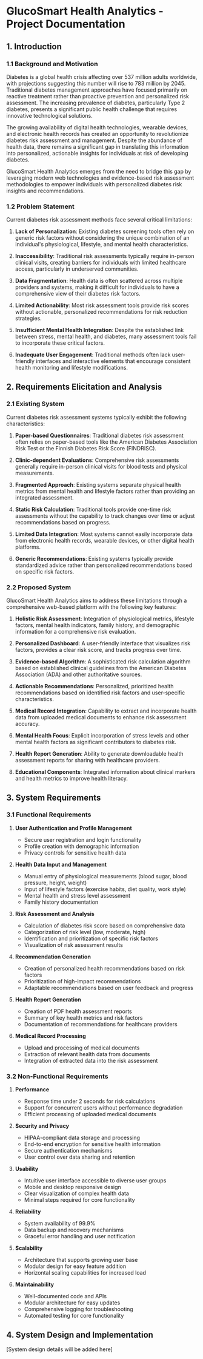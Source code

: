 
# GlucoSmart Health Analytics - Project Documentation

## 1. Introduction

### 1.1 Background and Motivation

Diabetes is a global health crisis affecting over 537 million adults worldwide, with projections suggesting this number will rise to 783 million by 2045. Traditional diabetes management approaches have focused primarily on reactive treatment rather than proactive prevention and personalized risk assessment. The increasing prevalence of diabetes, particularly Type 2 diabetes, presents a significant public health challenge that requires innovative technological solutions.

The growing availability of digital health technologies, wearable devices, and electronic health records has created an opportunity to revolutionize diabetes risk assessment and management. Despite the abundance of health data, there remains a significant gap in translating this information into personalized, actionable insights for individuals at risk of developing diabetes.

GlucoSmart Health Analytics emerges from the need to bridge this gap by leveraging modern web technologies and evidence-based risk assessment methodologies to empower individuals with personalized diabetes risk insights and recommendations.

### 1.2 Problem Statement

Current diabetes risk assessment methods face several critical limitations:

1. **Lack of Personalization**: Existing diabetes screening tools often rely on generic risk factors without considering the unique combination of an individual's physiological, lifestyle, and mental health characteristics.

2. **Inaccessibility**: Traditional risk assessments typically require in-person clinical visits, creating barriers for individuals with limited healthcare access, particularly in underserved communities.

3. **Data Fragmentation**: Health data is often scattered across multiple providers and systems, making it difficult for individuals to have a comprehensive view of their diabetes risk factors.

4. **Limited Actionability**: Most risk assessment tools provide risk scores without actionable, personalized recommendations for risk reduction strategies.

5. **Insufficient Mental Health Integration**: Despite the established link between stress, mental health, and diabetes, many assessment tools fail to incorporate these critical factors.

6. **Inadequate User Engagement**: Traditional methods often lack user-friendly interfaces and interactive elements that encourage consistent health monitoring and lifestyle modifications.

## 2. Requirements Elicitation and Analysis

### 2.1 Existing System

Current diabetes risk assessment systems typically exhibit the following characteristics:

1. **Paper-based Questionnaires**: Traditional diabetes risk assessment often relies on paper-based tools like the American Diabetes Association Risk Test or the Finnish Diabetes Risk Score (FINDRISC).

2. **Clinic-dependent Evaluations**: Comprehensive risk assessments generally require in-person clinical visits for blood tests and physical measurements.

3. **Fragmented Approach**: Existing systems separate physical health metrics from mental health and lifestyle factors rather than providing an integrated assessment.

4. **Static Risk Calculation**: Traditional tools provide one-time risk assessments without the capability to track changes over time or adjust recommendations based on progress.

5. **Limited Data Integration**: Most systems cannot easily incorporate data from electronic health records, wearable devices, or other digital health platforms.

6. **Generic Recommendations**: Existing systems typically provide standardized advice rather than personalized recommendations based on specific risk factors.

### 2.2 Proposed System

GlucoSmart Health Analytics aims to address these limitations through a comprehensive web-based platform with the following key features:

1. **Holistic Risk Assessment**: Integration of physiological metrics, lifestyle factors, mental health indicators, family history, and demographic information for a comprehensive risk evaluation.

2. **Personalized Dashboard**: A user-friendly interface that visualizes risk factors, provides a clear risk score, and tracks progress over time.

3. **Evidence-based Algorithm**: A sophisticated risk calculation algorithm based on established clinical guidelines from the American Diabetes Association (ADA) and other authoritative sources.

4. **Actionable Recommendations**: Personalized, prioritized health recommendations based on identified risk factors and user-specific characteristics.

5. **Medical Record Integration**: Capability to extract and incorporate health data from uploaded medical documents to enhance risk assessment accuracy.

6. **Mental Health Focus**: Explicit incorporation of stress levels and other mental health factors as significant contributors to diabetes risk.

7. **Health Report Generation**: Ability to generate downloadable health assessment reports for sharing with healthcare providers.

8. **Educational Components**: Integrated information about clinical markers and health metrics to improve health literacy.

## 3. System Requirements

### 3.1 Functional Requirements

1. **User Authentication and Profile Management**
   - Secure user registration and login functionality
   - Profile creation with demographic information
   - Privacy controls for sensitive health data

2. **Health Data Input and Management**
   - Manual entry of physiological measurements (blood sugar, blood pressure, height, weight)
   - Input of lifestyle factors (exercise habits, diet quality, work style)
   - Mental health and stress level assessment
   - Family history documentation

3. **Risk Assessment and Analysis**
   - Calculation of diabetes risk score based on comprehensive data
   - Categorization of risk level (low, moderate, high)
   - Identification and prioritization of specific risk factors
   - Visualization of risk assessment results

4. **Recommendation Generation**
   - Creation of personalized health recommendations based on risk factors
   - Prioritization of high-impact recommendations
   - Adaptable recommendations based on user feedback and progress

5. **Health Report Generation**
   - Creation of PDF health assessment reports
   - Summary of key health metrics and risk factors
   - Documentation of recommendations for healthcare providers

6. **Medical Record Processing**
   - Upload and processing of medical documents
   - Extraction of relevant health data from documents
   - Integration of extracted data into the risk assessment

### 3.2 Non-Functional Requirements

1. **Performance**
   - Response time under 2 seconds for risk calculations
   - Support for concurrent users without performance degradation
   - Efficient processing of uploaded medical documents

2. **Security and Privacy**
   - HIPAA-compliant data storage and processing
   - End-to-end encryption for sensitive health information
   - Secure authentication mechanisms
   - User control over data sharing and retention

3. **Usability**
   - Intuitive user interface accessible to diverse user groups
   - Mobile and desktop responsive design
   - Clear visualization of complex health data
   - Minimal steps required for core functionality

4. **Reliability**
   - System availability of 99.9%
   - Data backup and recovery mechanisms
   - Graceful error handling and user notification

5. **Scalability**
   - Architecture that supports growing user base
   - Modular design for easy feature addition
   - Horizontal scaling capabilities for increased load

6. **Maintainability**
   - Well-documented code and APIs
   - Modular architecture for easy updates
   - Comprehensive logging for troubleshooting
   - Automated testing for core functionality

## 4. System Design and Implementation

[System design details will be added here]
